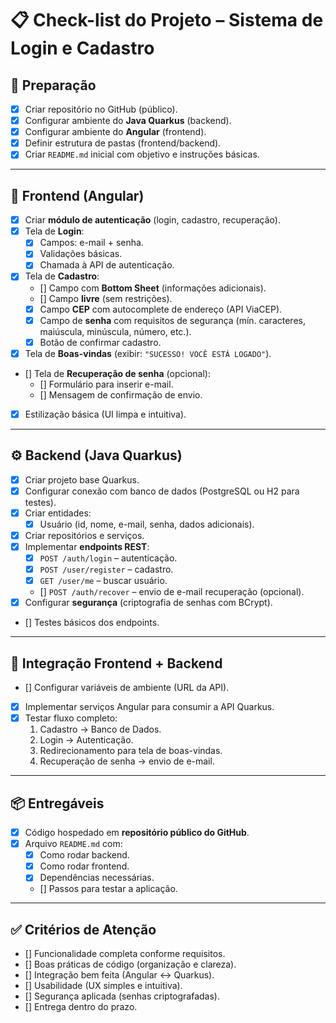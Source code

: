 # 📋 Check-list do Projeto – Sistema de Login e Cadastro

## 🔧 Preparação
- [X] Criar repositório no GitHub (público).
- [X] Configurar ambiente do **Java Quarkus** (backend).
- [X] Configurar ambiente do **Angular** (frontend).
- [X] Definir estrutura de pastas (frontend/backend).
- [X] Criar `README.md` inicial com objetivo e instruções básicas.

---

## 🎨 Frontend (Angular)
- [X] Criar **módulo de autenticação** (login, cadastro, recuperação).
- [X] Tela de **Login**:
  - [X] Campos: e-mail + senha.
  - [X] Validações básicas.
  - [X] Chamada à API de autenticação.
- [X] Tela de **Cadastro**:
  - [] Campo com **Bottom Sheet** (informações adicionais).
  - [] Campo **livre** (sem restrições).
  - [X] Campo **CEP** com autocomplete de endereço (API ViaCEP).
  - [X] Campo de **senha** com requisitos de segurança (mín. caracteres, maiúscula, minúscula, número, etc.).
  - [X] Botão de confirmar cadastro.
- [X] Tela de **Boas-vindas** (exibir: `"SUCESSO! VOCÊ ESTÁ LOGADO"`).
- [] Tela de **Recuperação de senha** (opcional):
  - [] Formulário para inserir e-mail.
  - [] Mensagem de confirmação de envio.
- [X] Estilização básica (UI limpa e intuitiva).

---

## ⚙️ Backend (Java Quarkus)
- [X] Criar projeto base Quarkus.
- [X] Configurar conexão com banco de dados (PostgreSQL ou H2 para testes).
- [X] Criar entidades:
  - [X] Usuário (id, nome, e-mail, senha, dados adicionais).
- [X] Criar repositórios e serviços.
- [X] Implementar **endpoints REST**:
  - [X] `POST /auth/login` – autenticação.
  - [X] `POST /user/register` – cadastro.
  - [X] `GET /user/me` – buscar usuário.
  - [] `POST /auth/recover` – envio de e-mail recuperação (opcional).
- [X] Configurar **segurança** (criptografia de senhas com BCrypt).
- [] Testes básicos dos endpoints.

---

## 🔗 Integração Frontend + Backend
- [] Configurar variáveis de ambiente (URL da API).
- [X] Implementar serviços Angular para consumir a API Quarkus.
- [X] Testar fluxo completo:
  1. Cadastro → Banco de Dados.
  2. Login → Autenticação.
  3. Redirecionamento para tela de boas-vindas.
  4. Recuperação de senha → envio de e-mail.

---

## 📦 Entregáveis
- [X] Código hospedado em **repositório público do GitHub**.
- [X] Arquivo `README.md` com:
  - [X] Como rodar backend.
  - [X] Como rodar frontend.
  - [X] Dependências necessárias.
  - [] Passos para testar a aplicação.

---

## ✅ Critérios de Atenção
- [] Funcionalidade completa conforme requisitos.
- [] Boas práticas de código (organização e clareza).
- [] Integração bem feita (Angular ↔ Quarkus).
- [] Usabilidade (UX simples e intuitiva).
- [] Segurança aplicada (senhas criptografadas).
- [] Entrega dentro do prazo.
